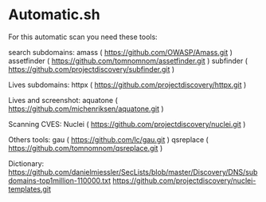 # Automatic.sh

For this automatic scan you need these tools:

search subdomains:
amass ( https://github.com/OWASP/Amass.git )
assetfinder ( https://github.com/tomnomnom/assetfinder.git  )
subfinder ( https://github.com/projectdiscovery/subfinder.git )

Lives subdomains:
httpx ( https://github.com/projectdiscovery/httpx.git )

Lives and screenshot:
aquatone ( https://github.com/michenriksen/aquatone.git )

Scanning CVES:
Nuclei ( https://github.com/projectdiscovery/nuclei.git ) 

Others tools:
gau ( https://github.com/lc/gau.git )
qsreplace ( https://github.com/tomnomnom/qsreplace.git )

Dictionary:
https://github.com/danielmiessler/SecLists/blob/master/Discovery/DNS/subdomains-top1million-110000.txt
https://github.com/projectdiscovery/nuclei-templates.git
